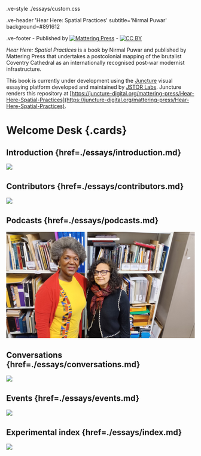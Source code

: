 .ve-style ./essays/custom.css

.ve-header 'Hear Here: Spatial Practices' subtitle='Nirmal Puwar' background=#891612

.ve-footer
    - Published by [![Mattering Press](https://www.matteringpress.org/wp-content/themes/matteringpress/img/mattering-press.png)](https://www.matteringpress.org/)
    - [![CC BY](https://licensebuttons.net/l/by/4.0/88x31.png)](https://creativecommons.org/licenses/by/4.0/)

*Hear Here: Spatial Practices* is a book by Nirmal Puwar and published by Mattering Press that undertakes a postcolonial mapping of the brutalist Coventry Cathedral as an internationally recognised post-war modernist infrastructure.

This book is currently under development using the [Juncture](https://www.juncture-digital.org/) visual essaying platform developed and maintained by [JSTOR Labs](https://labs.jstor.org/). Juncture renders this repository at [https://juncture-digital.org/mattering-press/Hear-Here-Spatial-Practices](https://juncture-digital.org/mattering-press/Hear-Here-Spatial-Practices).

# Welcome Desk {.cards}

## Introduction {href=./essays/introduction.md}

![](https://iiif.juncture-digital.org/thumbnail/wc:Coventry_Cathedral_2018.jpg)

## Contributors {href=./essays/contributors.md}

![](https://iiif.juncture-digital.org/thumbnail/wc:Coventry_Cathedral_Interior,_West_Midlands,_UK_-_Diliff.jpg)

## Podcasts {href=./essays/podcasts.md}

![](/media/monica_brown_5.jpg)

## Conversations {href=./essays/conversations.md}

![](https://iiif.juncture-digital.org/thumbnail/wc:Cathedral_of_St_Michael_(Coventry_Cathedral),_Priory_Street,_Coventry_(NHLE_Code_1342941)_(April_2025)_(Interior)_(3).jpg)

## Events {href=./essays/events.md}

![](https://iiif.juncture-digital.org/thumbnail/wc:Coventry_Cathedral,_February_2023_17.jpg)

## Experimental index {href=./essays/index.md}

![](https://iiif.juncture-digital.org/thumbnail/wc:Cathedral_of_St_Michael_(Coventry_Cathedral),_Priory_Street,_Coventry_(NHLE_Code_1342941)_(April_2025)_(4).jpg)